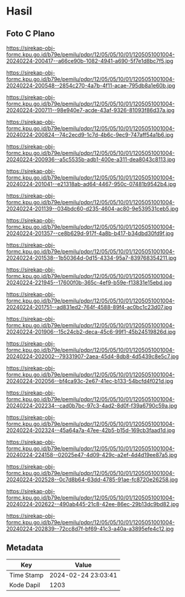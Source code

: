 # Hasil

## Foto C Plano

https://sirekap-obj-formc.kpu.go.id/b79e/pemilu/pdpr/12/05/05/10/01/1205051001004-20240224-200417--a66ce90b-1082-4941-a690-5f7e1d8bc7f5.jpg

https://sirekap-obj-formc.kpu.go.id/b79e/pemilu/pdpr/12/05/05/10/01/1205051001004-20240224-200548--2854c270-4a7b-4f11-acae-795db8a1e60b.jpg

https://sirekap-obj-formc.kpu.go.id/b79e/pemilu/pdpr/12/05/05/10/01/1205051001004-20240224-200711--98e940e7-acde-43af-9326-81093f86d37a.jpg

https://sirekap-obj-formc.kpu.go.id/b79e/pemilu/pdpr/12/05/05/10/01/1205051001004-20240224-200824--74c2ecd9-1c7d-4b6c-9ec9-747aff54a1b6.jpg

https://sirekap-obj-formc.kpu.go.id/b79e/pemilu/pdpr/12/05/05/10/01/1205051001004-20240224-200936--a5c5535b-adb1-400e-a311-dea8043c8113.jpg

https://sirekap-obj-formc.kpu.go.id/b79e/pemilu/pdpr/12/05/05/10/01/1205051001004-20240224-201041--e21318ab-ad64-4467-950c-07481b9542b4.jpg

https://sirekap-obj-formc.kpu.go.id/b79e/pemilu/pdpr/12/05/05/10/01/1205051001004-20240224-201139--034bdc60-d235-4604-ac80-9e539531ceb5.jpg

https://sirekap-obj-formc.kpu.go.id/b79e/pemilu/pdpr/12/05/05/10/01/1205051001004-20240224-201357--ce8b629d-917f-4a8b-b417-b34dbd30fd9f.jpg

https://sirekap-obj-formc.kpu.go.id/b79e/pemilu/pdpr/12/05/05/10/01/1205051001004-20240224-201538--1b50364d-0d15-4334-95a7-839768354211.jpg

https://sirekap-obj-formc.kpu.go.id/b79e/pemilu/pdpr/12/05/05/10/01/1205051001004-20240224-221945--17600f0b-365c-4ef9-b59e-f13831e15ebd.jpg

https://sirekap-obj-formc.kpu.go.id/b79e/pemilu/pdpr/12/05/05/10/01/1205051001004-20240224-201751--ad831ed2-764f-4588-89f4-ac0bc1c23d07.jpg

https://sirekap-obj-formc.kpu.go.id/b79e/pemilu/pdpr/12/05/05/10/01/1205051001004-20240224-201906--15c24cb2-deca-45c6-99f1-45b24519826d.jpg

https://sirekap-obj-formc.kpu.go.id/b79e/pemilu/pdpr/12/05/05/10/01/1205051001004-20240224-202002--79331907-2aea-45d4-8db8-4d5439c8e5c7.jpg

https://sirekap-obj-formc.kpu.go.id/b79e/pemilu/pdpr/12/05/05/10/01/1205051001004-20240224-202056--bf4ca93c-2e67-41ec-b133-54bcfd4f021d.jpg

https://sirekap-obj-formc.kpu.go.id/b79e/pemilu/pdpr/12/05/05/10/01/1205051001004-20240224-202234--cad0b7bc-97c3-4ad2-8d0f-f39a6790c59a.jpg

https://sirekap-obj-formc.kpu.go.id/b79e/pemilu/pdpr/12/05/05/10/01/1205051001004-20240224-202324--45a64a7a-47ee-42b5-b15d-169cb3faad1d.jpg

https://sirekap-obj-formc.kpu.go.id/b79e/pemilu/pdpr/12/05/05/10/01/1205051001004-20240224-224158--02025e47-4d09-429c-a2ef-4d4d19ee87a5.jpg

https://sirekap-obj-formc.kpu.go.id/b79e/pemilu/pdpr/12/05/05/10/01/1205051001004-20240224-202528--0c7d8b64-63dd-4785-91ae-fc8720e26258.jpg

https://sirekap-obj-formc.kpu.go.id/b79e/pemilu/pdpr/12/05/05/10/01/1205051001004-20240224-202622--490ab445-21c8-42ee-86ec-29b13dc9bd82.jpg

https://sirekap-obj-formc.kpu.go.id/b79e/pemilu/pdpr/12/05/05/10/01/1205051001004-20240224-202839--72cc8d7f-bf69-41c3-a40a-a3895efe4c12.jpg


## Metadata

| Key        | Value               |
| ---------- | ------------------- |
| Time Stamp | 2024-02-24 23:03:41 |
| Kode Dapil | 1203                |



